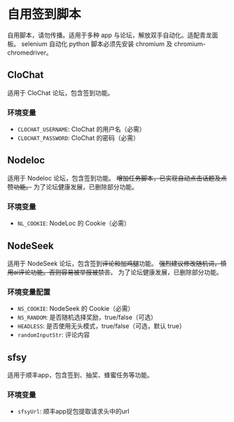 # 自用签到脚本

自用脚本，请勿传播。适用于多种 app 与论坛，解放双手自动化。适配青龙面板。
selenium 自动化 python 脚本必须先安装 chromium 及 chromium-chromedriver。

## CloChat

适用于 CloChat 论坛，包含签到功能。

### 环境变量
- `CLOCHAT_USERNAME`: CloChat 的用户名（必需）
- `CLOCHAT_PASSWORD`: CloChat 的密码（必需）

## Nodeloc

适用于 Nodeloc 论坛，包含签到功能。
~~增加任务脚本，已实现自动点击话题及点赞功能。~~
为了论坛健康发展，已删除部分功能。

### 环境变量
- `NL_COOKIE`: NodeLoc 的 Cookie（必需）

## NodeSeek

适用于 NodeSeek 论坛，包含签到~~评论和加鸡腿~~功能。
~~强烈建议修改随机词，慎用ai评论功能。否则容易被举报被禁言~~。
为了论坛健康发展，已删除部分功能。

### 环境变量配置

- `NS_COOKIE`: NodeSeek 的 Cookie（必需）
- `NS_RANDOM`: 是否随机选择奖励，true/false（可选）
- `HEADLESS`: 是否使用无头模式，true/false（可选，默认 true）
- `randomInputStr`: 评论内容

## sfsy

适用于顺丰app，包含签到、抽奖、蜂蜜任务等功能。

### 环境变量
- `sfsyUrl`: 顺丰app捉包提取请求头中的url
